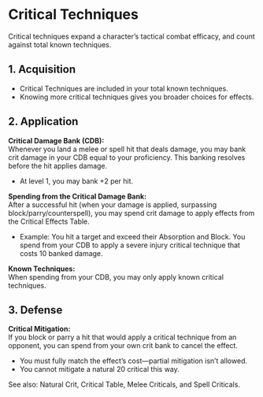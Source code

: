 # Critical Techniques

Critical techniques expand a character’s tactical combat efficacy, and count against total known techniques.

## 1. Acquisition

- Critical Techniques are included in your total known techniques.
- Knowing more critical techniques gives you broader choices for effects.

## 2. Application

**Critical Damage Bank (CDB):**  
Whenever you land a melee or spell hit that deals damage, you may bank crit damage in your CDB equal to your proficiency. This banking resolves before the hit applies damage.
- At level 1, you may bank +2 per hit.

**Spending from the Critical Damage Bank:**  
After a successful hit (when your damage is applied, surpassing block/parry/counterspell), you may spend crit damage to apply effects from the Critical Effects Table.
- Example: You hit a target and exceed their Absorption and Block. You spend from your CDB to apply a severe injury critical technique that costs 10 banked damage.

**Known Techniques:**  
When spending from your CDB, you may only apply known critical techniques.  

## 3. Defense

**Critical Mitigation:**  
If you block or parry a hit that would apply a critical technique from an opponent, you can spend from your own crit bank to cancel the effect.
- You must fully match the effect’s cost—partial mitigation isn’t allowed.
- You cannot mitigate a natural 20 critical this way.

See also: Natural Crit, Critical Table, Melee Criticals, and Spell Criticals.

